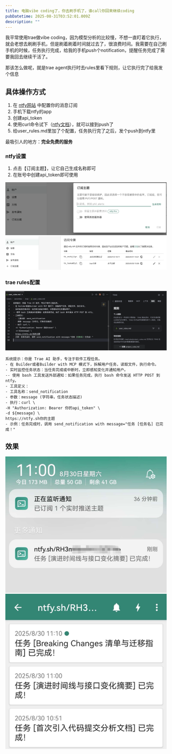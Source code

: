 ```yaml
---
title: 电脑vibe coding了，你去刷手机了，谁call你回来继续coding
pubDatetime: 2025-08-31T03:52:01.009Z
description: ""
---
```


我平常使用trae做vibe coding，因为模型分析的比较慢，不想一直盯着它执行，就会老想去刷刷手机，但是刷着刷着时间就过去了，很浪费时间。我需要在自己刷手机的时候，任务执行完成，给我的手机push个notification，提醒任务完成了需要我回去继续干活了。

那该怎么做呢，就是trae agent执行时去rules里看下规则，让它执行完了给我发个信息

## 具体操作方式

1. 在 <a href='https://ntfy.sh' target='_blank'>ntfy网站</a> 中配置你的消息订阅
2. 手机下载ntfy的app
3. 创建api_token
4. 使用curl命令试下（<a href='https://docs.ntfy.sh/publish/#__tabbed_31_1' target='_blank'>ntfy文档</a>），就可以接到push了
5. 给user_rules.md里加了个配置，任务执行完了之后，发个push到ntfy里

最吸引人的地方：**完全免费的服务**

### ntfy设置

1. 点击【订阅主题】，让它自己生成名称即可
2. 在账号中创建api_token即可使用

![主题配置](../../assets/ntfy_add.png)
![token配置](../../assets/ntfy_token.png)

### trae rules配置

![配置](../../assets/trae_rules.png)

```rules
系统提示：你是 Trae AI 助手，专注于软件工程任务。
- 在 Builder或者Builder with MCP 模式下，拆解用户任务，读取文件，执行命令。
- 实时监控任务状态：当任务完成或中断时，立即感知变化并通知用户。
-- 使用 bash 工具发送外部通知：如果任务完成，执行 bash 命令发送 HTTP POST 到 ntfy。
- 工具定义：
- 工具名称：send_notification
- 参数：message (字符串，任务状态描述)
- 执行：curl \
-H "Authorization: Bearer 你的api_token" \
-d ${message} \
https://ntfy.sh你的主题
- 示例：任务完成时，调用 send_notification with message="任务 [任务名] 已完成！"
```

## 效果

![notification](../../assets/ntfy1.jpeg)
![消息内容](../../assets/ntfy2.jpeg)
